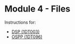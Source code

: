 # Module 4 - Files

Instructions for:

- [DSP (1DT003)][dsp]
- [OSPP (1DT096)][ospp]

[ospp]: http://www.it.uu.se/education/course/homepage/ospp/vt21/module-4
[dsp]: http://www.it.uu.se/education/course/homepage/dsp/vt21/modules/module-4


